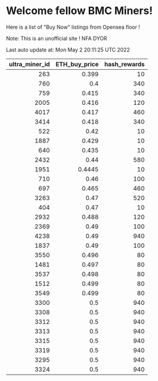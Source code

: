 # Welcome fellow BMC Miners!
Here is a list of "Buy Now" listings from Opensea floor !

Note: This is an unofficial site ! NFA DYOR


Last auto update at: Mon May  2 20:11:25 UTC 2022


|   ultra_miner_id |   ETH_buy_price |   hash_rewards |
|-----------------:|----------------:|---------------:|
|              263 |          0.399  |             10 |
|              760 |          0.4    |            340 |
|              759 |          0.415  |            340 |
|             2005 |          0.416  |            120 |
|             4017 |          0.417  |            460 |
|             3414 |          0.418  |            340 |
|              522 |          0.42   |             10 |
|             1887 |          0.429  |             10 |
|              640 |          0.435  |             10 |
|             2432 |          0.44   |            580 |
|             1951 |          0.4445 |             10 |
|              710 |          0.46   |            100 |
|              697 |          0.465  |            460 |
|             3263 |          0.47   |            520 |
|              404 |          0.47   |             10 |
|             2932 |          0.488  |            120 |
|             2369 |          0.49   |            100 |
|             4238 |          0.49   |            940 |
|             1837 |          0.49   |            100 |
|             3550 |          0.496  |             80 |
|             1481 |          0.497  |             80 |
|             3537 |          0.498  |             80 |
|             1512 |          0.499  |             80 |
|             3549 |          0.499  |             80 |
|             3300 |          0.5    |            940 |
|             3308 |          0.5    |            940 |
|             3312 |          0.5    |            940 |
|             3313 |          0.5    |            940 |
|             3315 |          0.5    |            940 |
|             3319 |          0.5    |            940 |
|             3295 |          0.5    |            940 |
|             3324 |          0.5    |            940 |